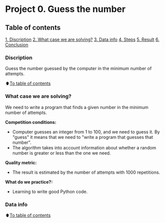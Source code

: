 # Project 0. Guess the number

## Table of contents
[1. Discription]()
[2. What case we are solving?]()
[3. Data info]()
[4. Steps]()
[5. Result]()
[6. Conclusion]()

### Discription
Guess the number guessed by the computer in the minimum number of attempts.

:arrow_up:[To table of contents]()


### What case we are solving?
We need to write a program that finds a given number in the minimum number of attempts.

**Competition conditions:**
- Computer guesses an integer from 1 to 100, and we need to guess it. By "guess" it means that we need to "write a program that guesses that number".
- The algorithm takes into account information about whether a random number is greater or less than the one we need.

**Quality metric:**
- The result is estimated by the number of attempts with 1000 repetitions.

**What do we practice?:**
- Learning to write good Python code.


### Data info

:arrow_up:[To table of contents]()